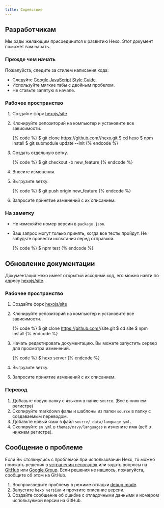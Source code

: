 ```yaml
---
title: Содействие
---
```

## Разработчикам

Мы рады желающим присоединится к развитию Hexo. Этот документ поможет вам начать.

### Прежде чем начать

Пожалуйста, следите за стилем написания кода:

- Следуйте [Google JavaScript Style Guide](https://google.github.io/styleguide/jsguide.html).
- Используйте мягкие табы с двойным пробелом.
- Не ставьте запятую в начале.

### Рабочее пространство

1. Создайте форк [hexojs/site]
1. Клонируйте репозиторий на компьютер и установите все зависимости.

    {% code %}
    $ git clone https://github.com/<username>/hexo.git
    $ cd hexo
    $ npm install
    $ git submodule update --init
    {% endcode %}

1. Создать отдельную ветку.

    {% code %}
    $ git checkout -b new_feature
    {% endcode %}

1. Вносите изменения.
1. Выгрузите ветку:

    {% code %}
    $ git push origin new_feature
    {% endcode %}

1. Запросите принятие изменений с их описанием.

### На заметку

- Не изменяйте номер версии в `package.json`.
- Ваш запрос могут только принять, когда все тесты пройдут. Не забудьте провести испытания перед отправкой.

    {% code %}
    $ npm test
    {% endcode %}

## Обновление документации

Документация Hexo имеет открытый исходный код, его можно найти по адресу [hexojs/site].

### Рабочее пространство

1. Создайте форк [hexojs/site]
1. Клонируйте репозиторий на компьютер и установите все зависимости.

    {% code %}
    $ git clone https://github.com/<username>/site.git
    $ cd site
    $ npm install
    {% endcode %}

1. Начать редактировать документацию. Вы можете запустить сервер для просмотра изменений.

    {% code %}
    $ hexo server
    {% endcode %}

1. Выгрузите ветку.
1. Запросите принятие изменений с их описанием.

### Перевод

1. Добавьте новую папку с языком в папке `source`. (Всё в нижнем регистре)
1. Скопируйте markdown фалы и шаблоны из папки `source` в папку с создаваемым переводом.
1. Добавьте новый язык в файл `source/_data/language.yml`.
1. Скопируйте `en.yml` в `themes/navy/languages` и измените имя (всё в нижнем регистре).

## Сообщение о проблеме

Если Вы столкнулись с проблемой при использовании Hexo, то можно поискать решения в [устранении неполадок](troubleshooting.html) или задать вопросы на [GitHub](https://github.com/hexojs/hexo/issues) или [Google Group](https://groups.google.com/group/hexo). Если решения не нашлось, пожалуйста, сообщите об этом на GitHub.

1. Воспроизведите проблему в режиме отладки [debug mode](commands.html#Режим-отладки).
1. Запустите `hexo version` и прочтите описание версии.
1. Создайте сообщение об ошибке с отладочными данными и номером используемой версии на GitHub.

[hexojs/hexo]: https://github.com/hexojs/hexo
[hexojs/site]: https://github.com/hexojs/site
